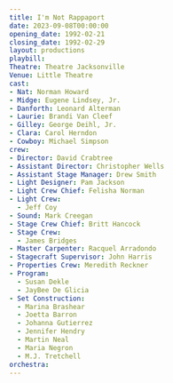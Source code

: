 ```yaml
---
title: I'm Not Rappaport
date: 2023-09-08T00:00:00
opening_date: 1992-02-21
closing_date: 1992-02-29
layout: productions
playbill:
Theatre: Theatre Jacksonville
Venue: Little Theatre
cast:
- Nat: Norman Howard
- Midge: Eugene Lindsey, Jr.
- Danforth: Leonard Alterman
- Laurie: Brandi Van Cleef
- Gilley: George Deihl, Jr.
- Clara: Carol Herndon
- Cowboy: Michael Simpson
crew:
- Director: David Crabtree
- Assistant Director: Christopher Wells
- Assistant Stage Manager: Drew Smith
- Light Designer: Pam Jackson
- Light Crew Chief: Felisha Norman
- Light Crew:
  - Jeff Coy
- Sound: Mark Creegan
- Stage Crew Chief: Britt Hancock
- Stage Crew:
  - James Bridges
- Master Carpenter: Racquel Arradondo
- Stagecraft Supervisor: John Harris
- Properties Crew: Meredith Reckner
- Program:
  - Susan Dekle
  - JayBee De Glicia
- Set Construction:
  - Marina Brashear
  - Joetta Barron
  - Johanna Gutierrez
  - Jennifer Hendry
  - Martin Neal
  - Maria Negron
  - M.J. Tretchell
orchestra:
---
```

